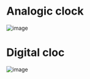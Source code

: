 # Analogic clock
![image](https://github.com/D4souls/clocks/assets/67900366/3fb284b8-6a6a-44a5-9b5c-db94150b6d1b)

# Digital cloc
![image](https://github.com/D4souls/clocks/assets/67900366/11f6824e-d67b-4fd0-aa49-8d09151b3571)
